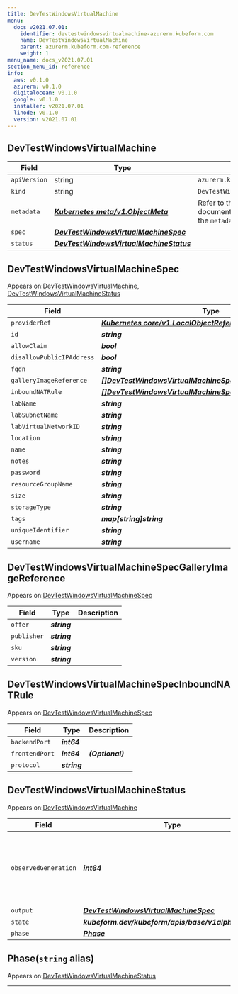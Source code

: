 ```yaml
---
title: DevTestWindowsVirtualMachine
menu:
  docs_v2021.07.01:
    identifier: devtestwindowsvirtualmachine-azurerm.kubeform.com
    name: DevTestWindowsVirtualMachine
    parent: azurerm.kubeform.com-reference
    weight: 1
menu_name: docs_v2021.07.01
section_menu_id: reference
info:
  aws: v0.1.0
  azurerm: v0.1.0
  digitalocean: v0.1.0
  google: v0.1.0
  installer: v2021.07.01
  linode: v0.1.0
  version: v2021.07.01
---
```


## DevTestWindowsVirtualMachine
| Field | Type | Description |
| ------ | ----- | ----------- |
| `apiVersion` | string | `azurerm.kubeform.com/v1alpha1` |
|    `kind` | string | `DevTestWindowsVirtualMachine` |
| `metadata` | ***[Kubernetes meta/v1.ObjectMeta](https://v1-18.docs.kubernetes.io/docs/reference/generated/kubernetes-api/v1.18/#objectmeta-v1-meta)***|Refer to the Kubernetes API documentation for the fields of the `metadata` field.|
| `spec` | ***[DevTestWindowsVirtualMachineSpec](#devtestwindowsvirtualmachinespec)***||
| `status` | ***[DevTestWindowsVirtualMachineStatus](#devtestwindowsvirtualmachinestatus)***||
## DevTestWindowsVirtualMachineSpec

Appears on:[DevTestWindowsVirtualMachine](#devtestwindowsvirtualmachine), [DevTestWindowsVirtualMachineStatus](#devtestwindowsvirtualmachinestatus)

| Field | Type | Description |
| ------ | ----- | ----------- |
| `providerRef` | ***[Kubernetes core/v1.LocalObjectReference](https://v1-18.docs.kubernetes.io/docs/reference/generated/kubernetes-api/v1.18/#localobjectreference-v1-core)***||
| `id` | ***string***||
| `allowClaim` | ***bool***| ***(Optional)*** |
| `disallowPublicIPAddress` | ***bool***| ***(Optional)*** |
| `fqdn` | ***string***| ***(Optional)*** |
| `galleryImageReference` | ***[[]DevTestWindowsVirtualMachineSpecGalleryImageReference](#devtestwindowsvirtualmachinespecgalleryimagereference)***||
| `inboundNATRule` | ***[[]DevTestWindowsVirtualMachineSpecInboundNATRule](#devtestwindowsvirtualmachinespecinboundnatrule)***| ***(Optional)*** |
| `labName` | ***string***||
| `labSubnetName` | ***string***||
| `labVirtualNetworkID` | ***string***||
| `location` | ***string***||
| `name` | ***string***||
| `notes` | ***string***| ***(Optional)*** |
| `password` | ***string***||
| `resourceGroupName` | ***string***||
| `size` | ***string***||
| `storageType` | ***string***||
| `tags` | ***map[string]string***| ***(Optional)*** |
| `uniqueIdentifier` | ***string***| ***(Optional)*** |
| `username` | ***string***||
## DevTestWindowsVirtualMachineSpecGalleryImageReference

Appears on:[DevTestWindowsVirtualMachineSpec](#devtestwindowsvirtualmachinespec)

| Field | Type | Description |
| ------ | ----- | ----------- |
| `offer` | ***string***||
| `publisher` | ***string***||
| `sku` | ***string***||
| `version` | ***string***||
## DevTestWindowsVirtualMachineSpecInboundNATRule

Appears on:[DevTestWindowsVirtualMachineSpec](#devtestwindowsvirtualmachinespec)

| Field | Type | Description |
| ------ | ----- | ----------- |
| `backendPort` | ***int64***||
| `frontendPort` | ***int64***| ***(Optional)*** |
| `protocol` | ***string***||
## DevTestWindowsVirtualMachineStatus

Appears on:[DevTestWindowsVirtualMachine](#devtestwindowsvirtualmachine)

| Field | Type | Description |
| ------ | ----- | ----------- |
| `observedGeneration` | ***int64***| ***(Optional)*** Resource generation, which is updated on mutation by the API Server.|
| `output` | ***[DevTestWindowsVirtualMachineSpec](#devtestwindowsvirtualmachinespec)***| ***(Optional)*** |
| `state` | ***kubeform.dev/kubeform/apis/base/v1alpha1.State***| ***(Optional)*** |
| `phase` | ***[Phase](#phase)***| ***(Optional)*** |
## Phase(`string` alias)

Appears on:[DevTestWindowsVirtualMachineStatus](#devtestwindowsvirtualmachinestatus)

---
